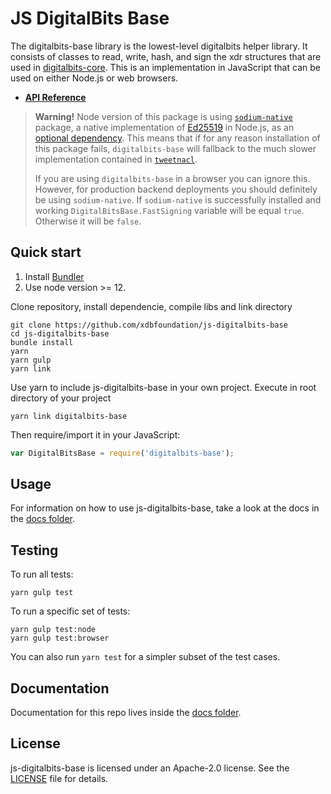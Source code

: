 # JS DigitalBits Base

The digitalbits-base library is the lowest-level digitalbits helper library. It consists
of classes to read, write, hash, and sign the xdr structures that are used in
[digitalbits-core](https://github.com/xdbfoundation/DigitalBits). This is an
implementation in JavaScript that can be used on either Node.js or web browsers.

- **[API Reference](https://xdbfoundation.github.io/js-digitalbits-base/)**

> **Warning!** Node version of this package is using [`sodium-native`](https://www.npmjs.com/package/sodium-native) package, a native implementation of [Ed25519](https://ed25519.cr.yp.to/) in Node.js, as an [optional dependency](https://docs.npmjs.com/files/package.json#optionaldependencies).
> This means that if for any reason installation of this package fails, `digitalbits-base` will fallback to the much slower implementation contained in [`tweetnacl`](https://www.npmjs.com/package/tweetnacl).
>
> If you are using `digitalbits-base` in a browser you can ignore this. However, for production backend deployments you should definitely be using `sodium-native`.
> If `sodium-native` is successfully installed and working
> `DigitalBitsBase.FastSigning` variable will be equal `true`. Otherwise it will be
> `false`.

## Quick start

1. Install [Bundler](https://bundler.io)
2. Use node version >= 12. 

Clone repository, install dependencie, compile libs and link directory 

```shell
git clone https://github.com/xdbfoundation/js-digitalbits-base
cd js-digitalbits-base
bundle install
yarn
yarn gulp
yarn link
```

Use yarn to include js-digitalbits-base in your own project. Execute in root directory of your project

```shell
yarn link digitalbits-base
```

Then require/import it in your JavaScript:

```js
var DigitalBitsBase = require('digitalbits-base');
```
## Usage

For information on how to use js-digitalbits-base, take a look at the docs in the
[docs folder](./docs).

## Testing

To run all tests:

```shell
yarn gulp test
```

To run a specific set of tests:

```shell
yarn gulp test:node
yarn gulp test:browser
```

You can also run `yarn test` for a simpler subset of the test cases.

## Documentation

Documentation for this repo lives inside the [docs folder](./docs).


## License

js-digitalbits-base is licensed under an Apache-2.0 license. See the
[LICENSE](./LICENSE) file for details.
